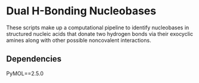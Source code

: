 # Dual H-Bonding Nucleobases

These scripts make up a computational pipeline to identify nucleobases in structured nucleic acids that donate two hydrogen bonds via their exocyclic amines along with other possible noncovalent interactions.

## Dependencies

PyMOL==2.5.0
